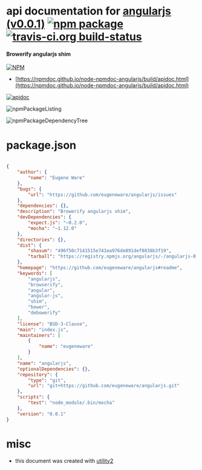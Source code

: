 # api documentation for  [angularjs (v0.0.1)](https://github.com/eugeneware/angularjs#readme)  [![npm package](https://img.shields.io/npm/v/npmdoc-angularjs.svg?style=flat-square)](https://www.npmjs.org/package/npmdoc-angularjs) [![travis-ci.org build-status](https://api.travis-ci.org/npmdoc/node-npmdoc-angularjs.svg)](https://travis-ci.org/npmdoc/node-npmdoc-angularjs)
#### Browerify angularjs shim

[![NPM](https://nodei.co/npm/angularjs.png?downloads=true&downloadRank=true&stars=true)](https://www.npmjs.com/package/angularjs)

- [https://npmdoc.github.io/node-npmdoc-angularjs/build/apidoc.html](https://npmdoc.github.io/node-npmdoc-angularjs/build/apidoc.html)

[![apidoc](https://npmdoc.github.io/node-npmdoc-angularjs/build/screenCapture.buildCi.browser.%252Ftmp%252Fbuild%252Fapidoc.html.png)](https://npmdoc.github.io/node-npmdoc-angularjs/build/apidoc.html)

![npmPackageListing](https://npmdoc.github.io/node-npmdoc-angularjs/build/screenCapture.npmPackageListing.svg)

![npmPackageDependencyTree](https://npmdoc.github.io/node-npmdoc-angularjs/build/screenCapture.npmPackageDependencyTree.svg)



# package.json

```json

{
    "author": {
        "name": "Eugene Ware"
    },
    "bugs": {
        "url": "https://github.com/eugeneware/angularjs/issues"
    },
    "dependencies": {},
    "description": "Browerify angularjs shim",
    "devDependencies": {
        "expect.js": "~0.2.0",
        "mocha": "~1.12.0"
    },
    "directories": {},
    "dist": {
        "shasum": "496f50c7141515e741ea976de891def0838b3f19",
        "tarball": "https://registry.npmjs.org/angularjs/-/angularjs-0.0.1.tgz"
    },
    "homepage": "https://github.com/eugeneware/angularjs#readme",
    "keywords": [
        "angularjs",
        "browserify",
        "angular",
        "angular-js",
        "shim",
        "bower",
        "debowerify"
    ],
    "license": "BSD-3-Clause",
    "main": "index.js",
    "maintainers": [
        {
            "name": "eugeneware"
        }
    ],
    "name": "angularjs",
    "optionalDependencies": {},
    "repository": {
        "type": "git",
        "url": "git+https://github.com/eugeneware/angularjs.git"
    },
    "scripts": {
        "test": "node_module/.bin/mocha"
    },
    "version": "0.0.1"
}
```



# misc
- this document was created with [utility2](https://github.com/kaizhu256/node-utility2)
